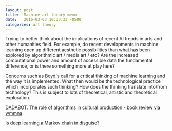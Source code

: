 ```yaml
---
layout: post
title:  Machine art theory memo
date:   2016-03-03 10:33:33 -0500
categories: art theory
---
```

Trying to better think about the implications of recent AI trends in arts and other humanities field. For example, do recent developments in machine learning open up different aesthetic possibilities than what has been explored by algorithmic art / media art / etc? Are the increased computational power and amount of accessible data the fundamental difference, or is there something more at play here?

Concerns such as [Boyd's][boyd] call for a critical thinking of machine learning and the way it is implemented. What then would be the technological practice which incorporates such thinking? How does the thinking translate into/from technology? This is subject to lots of theoretical, artistic and theoretical exploration.

[DADABOT. The role of algorithms in cultural production - book review via wmmna](http://we-make-money-not-art.com/dadabot-the-role-of-algorithms-in-cultural-production/)

[Is deep learning a Markov chain in disguise?](https://cartesianfaith.com/2016/02/23/is-deep-learning-a-markov-chain-in-disguise/)

[boyd]: http://www.danah.org/papers/talks/2015/ParkerLecture.html